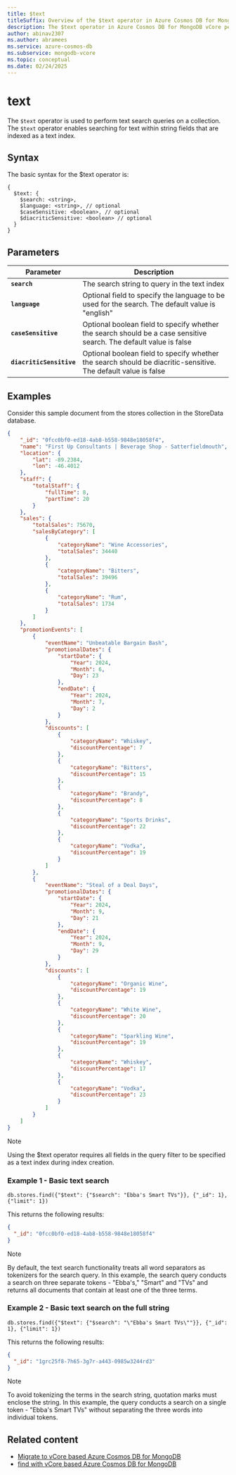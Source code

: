 ```yaml
---
title: $text
titleSuffix: Overview of the $text operator in Azure Cosmos DB for MongoDB vCore
description: The $text operator in Azure Cosmos DB for MongoDB vCore performs a text search query
author: abinav2307
ms.author: abramees
ms.service: azure-cosmos-db
ms.subservice: mongodb-vcore
ms.topic: conceptual
ms.date: 02/24/2025
---
```


# text 

The `$text` operator is used to perform text search queries on a collection. The `$text` operator enables searching for text within string fields that are indexed as a text index.

## Syntax

The basic syntax for the $text operator is:

```mongodb
{
  $text: {
    $search: <string>,
    $language: <string>, // optional
    $caseSensitive: <boolean>, // optional
    $diacriticSensitive: <boolean> // optional
  }
}
```

## Parameters

| Parameter | Description |
| --- | --- |
| **`search`** | The search string to query in the text index|
| **`language`** | Optional field to specify the language to be used for the search. The default value is "english"|
| **`caseSensitive`** | Optional boolean field to specify whether the search should be a case sensitive search. The default value is false|
| **`diacriticSensitive`** | Optional boolean field to specify whether the search should be diacritic-sensitive. The default value is false|

## Examples

Consider this sample document from the stores collection in the StoreData database.

```json
{
    "_id": "0fcc0bf0-ed18-4ab8-b558-9848e18058f4",
    "name": "First Up Consultants | Beverage Shop - Satterfieldmouth",
    "location": {
        "lat": -89.2384,
        "lon": -46.4012
    },
    "staff": {
        "totalStaff": {
            "fullTime": 8,
            "partTime": 20
        }
    },
    "sales": {
        "totalSales": 75670,
        "salesByCategory": [
            {
                "categoryName": "Wine Accessories",
                "totalSales": 34440
            },
            {
                "categoryName": "Bitters",
                "totalSales": 39496
            },
            {
                "categoryName": "Rum",
                "totalSales": 1734
            }
        ]
    },
    "promotionEvents": [
        {
            "eventName": "Unbeatable Bargain Bash",
            "promotionalDates": {
                "startDate": {
                    "Year": 2024,
                    "Month": 6,
                    "Day": 23
                },
                "endDate": {
                    "Year": 2024,
                    "Month": 7,
                    "Day": 2
                }
            },
            "discounts": [
                {
                    "categoryName": "Whiskey",
                    "discountPercentage": 7
                },
                {
                    "categoryName": "Bitters",
                    "discountPercentage": 15
                },
                {
                    "categoryName": "Brandy",
                    "discountPercentage": 8
                },
                {
                    "categoryName": "Sports Drinks",
                    "discountPercentage": 22
                },
                {
                    "categoryName": "Vodka",
                    "discountPercentage": 19
                }
            ]
        },
        {
            "eventName": "Steal of a Deal Days",
            "promotionalDates": {
                "startDate": {
                    "Year": 2024,
                    "Month": 9,
                    "Day": 21
                },
                "endDate": {
                    "Year": 2024,
                    "Month": 9,
                    "Day": 29
                }
            },
            "discounts": [
                {
                    "categoryName": "Organic Wine",
                    "discountPercentage": 19
                },
                {
                    "categoryName": "White Wine",
                    "discountPercentage": 20
                },
                {
                    "categoryName": "Sparkling Wine",
                    "discountPercentage": 19
                },
                {
                    "categoryName": "Whiskey",
                    "discountPercentage": 17
                },
                {
                    "categoryName": "Vodka",
                    "discountPercentage": 23
                }
            ]
        }
    ]
}
```

> [!NOTE]
> Using the $text operator requires all fields in the query filter to be specified as a text index during index creation.

### Example 1 - Basic text search

```mongodb
db.stores.find({"$text": {"$search": "Ebba's Smart TVs"}}, {"_id": 1}, {"limit": 1})
```

This returns the following results:
```json
{
  "_id": "0fcc0bf0-ed18-4ab8-b558-9848e18058f4"
}
```

> [!NOTE]
> By default, the text search functionality treats all word separators as tokenizers for the search query. In this example, the search query conducts a search on three separate tokens - "Ebba's," "Smart" and "TVs" and returns all documents that contain at least one of the three terms.

### Example 2 - Basic text search on the full string

```mongodb
db.stores.find({"$text": {"$search": "\"Ebba's Smart TVs\""}}, {"_id": 1}, {"limit": 1})
```

This returns the following results:
```json
{
  "_id": "1grc25f8-7h65-3g7r-a443-0985w3244rd3"
}
```

> [!NOTE]
> To avoid tokenizing the terms in the search string, quotation marks must enclose the string. In this example, the query conducts a search on a single token - "Ebba's Smart TVs" without separating the three words into individual tokens.

## Related content

- [Migrate to vCore based Azure Cosmos DB for MongoDB](https://aka.ms/migrate-to-azure-cosmosdb-for-mongodb-vcore)
- [find with vCore based Azure Cosmos DB for MongoDB](find.md)
